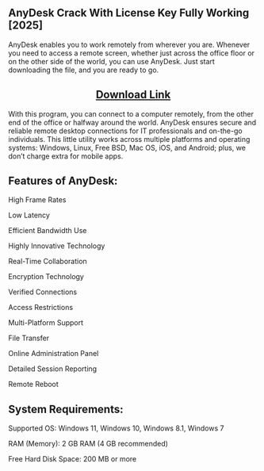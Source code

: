 ## AnyDesk Crack With License Key Fully Working [2025]

AnyDesk enables you to work remotely from wherever you are. Whenever you need to access a remote screen, whether just across the office floor or on the other side of the world, you can use AnyDesk. Just start downloading the file, and you are ready to go.

<h2 style="text-align:center;"><strong><a href="https://activatorhax.com/" rel="nofollow">Download Link</a></strong></h2>


With this program, you can connect to a computer remotely, from the other end of the office or halfway around the world. AnyDesk ensures secure and reliable remote desktop connections for IT professionals and on-the-go individuals. This little utility works across multiple platforms and operating systems: Windows, Linux, Free BSD, Mac OS, iOS, and Android; plus, we don’t charge extra for mobile apps.


## Features of AnyDesk:

High Frame Rates

Low Latency

Efficient Bandwidth Use

Highly Innovative Technology

Real-Time Collaboration

Encryption Technology

Verified Connections

Access Restrictions

Multi-Platform Support

File Transfer

Online Administration Panel

Detailed Session Reporting

Remote Reboot

## System Requirements:

Supported OS: Windows 11, Windows 10, Windows 8.1, Windows 7

RAM (Memory): 2 GB RAM (4 GB recommended)

Free Hard Disk Space: 200 MB or more
